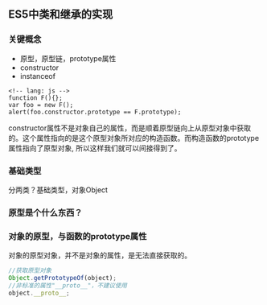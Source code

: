 ## ES5中类和继承的实现

### 关键概念
- 原型，原型链，prototype属性
- constructor
- instanceof

```
<!-- lang: js -->
function F(){};
var foo = new F();
alert(foo.constructor.prototype == F.prototype);
```
constructor属性不是对象自己的属性，而是顺着原型链向上从原型对象中获取的。这个属性指向的是这个原型对象所对应的构造函数。而构造函数的prototype属性指向了原型对象, 所以这样我们就可以间接得到了。

### 基础类型
分两类？基础类型，对象Object

### 原型是个什么东西？
### 对象的原型，与函数的prototype属性
对象的原型对象，并不是对象的属性，是无法直接获取的。
``` javascript
//获取原型对象
Object.getPrototypeOf(object);
//非标准的属性"__proto__"，不建议使用
object.__proto__;
```
